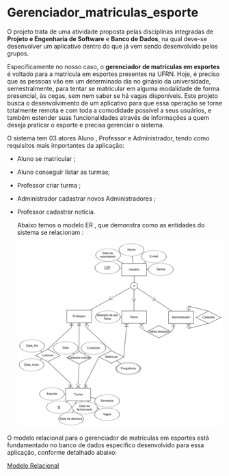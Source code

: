 # **Gerenciador_matriculas_esporte**

O projeto trata de uma atividade proposta pelas disciplinas integradas de **Projeto e Engenharia de Software** e **Banco de Dados**, na qual deve-se desenvolver um aplicativo dentro do que já vem sendo desenvolvido pelos grupos.

Especificamente no nosso caso, o **gerenciador de matrículas em esportes** é voltado para a matrícula em esportes presentes na UFRN. Hoje, é preciso que as pessoas vão em um determinado dia no ginásio da universidade, semestralmente, para tentar se matricular em alguma modalidade de forma presencial, às cegas, sem nem saber se há vagas disponíveis. Este projeto busca o desenvolvimento de um aplicativo para que essa operação se torne totalmente remota e com toda a comodidade possível a seus usuários, e também estender suas funcionalidades através de informações a quem deseja praticar o esporte e precisa gerenciar o sistema.

O sistema tem 03 atores  Aluno , Professor e Administrador, tendo como requisitos mais importantes da aplicação:

- Aluno se matricular ;
- Aluno conseguir listar as turmas;
- Professor criar turma ;
- Administrador cadastrar novos Administradores ;
- Professor cadastrar notícia.

  Abaixo temos o modelo ER , que demonstra como as entidades do sistema se relacionam :

  ![Texto Alternativo](modeloER.png)

 O modelo relacional para o gerenciador de matrículas em esportes está fundamentado no banco de dados específico desenvolvido para essa aplicação, conforme detalhado abaixo:

 [Modelo Relacional](https://dbdiagram.io/d/Trabalho-banco-de-dados-655796eb3be14957873787ed)



